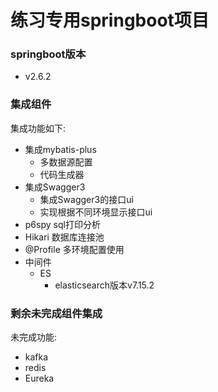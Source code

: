 # 练习专用springboot项目

### springboot版本
* v2.6.2
### 集成组件
集成功能如下:

* 集成mybatis-plus
    * 多数据源配置
    * 代码生成器
* 集成Swagger3
    * 集成Swagger3的接口ui
    * 实现根据不同环境显示接口ui
* p6spy sql打印分析
* Hikari 数据库连接池
* @Profile 多环境配置使用
* 中间件
  * ES
    * elasticsearch版本v7.15.2

### 剩余未完成组件集成
未完成功能:

* kafka
* redis
* Eureka


